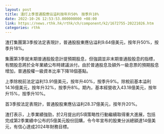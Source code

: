 ```yaml
---
layout: post
title: 渣打上季普通股應佔溢利按年升50%　按季升18%
date: 2022-10-26 12:53:53.000000000 +08:00
link: https://news.rthk.hk/rthk/ch/component/k2/1672755-20221026.htm
categories: rthk
---
```


渣打集團第3季按法定表現計，普通股股東應佔溢利9.64億美元，按年升50%，按季升18%。

集團第3季就末期普通股股息計提預期股息，但強調並非末期普通股股息的指標，有關股息將於全年業績公布時建議派付。由於普通股息及額外一級息票的預期股息增加，普通股權一級資本比率下降18個基點。

上季除稅前法定溢利13.91億美元，按年升40%，按季升9%。除稅前基本溢利14.16億美元，按年升32%，按季升8%。期內，基本經營收入43.18億美元，按年升15%，按季升10%。

首3季按法定表現計，普通股股東應佔溢利28.37億美元，按年升20%。

渣打表示，上季業績強勁，於2月提出的5項策略性行動繼續取得重大進展，包括完成第2季業績中公布的5億美元股份回購，令今年宣布的股東分派總額達14億美元，有信心達成2024年財務目標。
